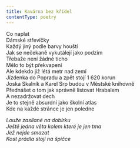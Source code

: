 ```yaml
---
title: Kavárna bez křídel
contentType: poetry
---
```


<section>

Co naplat  
Dámské střevíčky  
Každý jiný podle barvy houští  
Jak se nečekaně vykutálejí jako podzim  
Třebaže není žádné ticho  
Mělo to být překvapení  
Ale kdekdo již létá metr nad zemí  
Jízdenka do Popradu a zpět stojí 1 620 korun  
Joska Skalník a Karel Srp budou v Městské knihovně  
Přednášet o tom jak správně listovat Hrabalem  
A nezadržovat dech  
Je to stejně absurdní jako školní atlas  
Kde na každé stránce je jen poledne

_Louže zasílané na dobírku  
Ještě jedna věta kolem které je jen tma  
Jež nejde smazat  
Kost prádla stojí na špičce_

</section>
